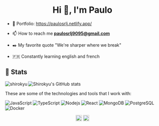 <h1 align="center">Hi 👋, I'm Paulo</h1>

- 🌱 Portfolio: https://paulosrlj.netlify.app/

- 📫 How to reach me **paulosrlj9095@gmail.com**

- :black_nib: My favorite quote "We're sharper where we break"<br>

- 🇫🇷 Constantly learning english and french

## :space_invader: Stats <br>

<p><img align="left" src="https://github-readme-stats.vercel.app/api/top-langs?username=paulosrlj&show_icons=true&locale=en&layout=compact&theme=synthwave" alt="shirokyu" /></p>

![Shirokyu's GitHub stats](https://github-readme-stats.vercel.app/api?username=paulosrlj&show_icons=true&theme=synthwave)


These are some of the technologies and tools that I work with:

![JavaScript](https://img.shields.io/badge/javascript-%23323330.svg?style=for-the-badge&logo=javascript&logoColor=%23F7DF1E)
![TypeScript](https://img.shields.io/badge/typescript-%23007ACC.svg?style=for-the-badge&logo=typescript&logoColor=white)
![Nodejs](https://img.shields.io/badge/node.js-%2343853D.svg?style=for-the-badge&logo=node-dot-js&logoColor=white)
![React](https://img.shields.io/badge/react-%2320232a.svg?style=for-the-badge&logo=react&logoColor=%2361DAFB)
![MongoDB](https://img.shields.io/badge/MongoDB-%234ea94b.svg?style=for-the-badge&logo=mongodb&logoColor=white)
![PostgreSQL](https://img.shields.io/badge/postgresql-%23316192.svg?style=for-the-badge&logo=postgresql&logoColor=white)
![Docker](https://img.shields.io/badge/docker-%230db7ed.svg?style=for-the-badge&logo=docker&logoColor=white)


<p align="center">
<a href="https://linkedin.com/in/paulo-s-r-junior" target="blank"><img align="center" src="https://cdn.jsdelivr.net/npm/simple-icons@3.0.1/icons/linkedin.svg" alt="paulo-s-r-junior" height="20" width="20" /></a>
<a href="https://fb.com/paulosrlj" target="blank"><img align="center" src="https://cdn.jsdelivr.net/npm/simple-icons@3.0.1/icons/facebook.svg" alt="paulo.sergio.shiro" height="20" width="20" /></a>
</p>
